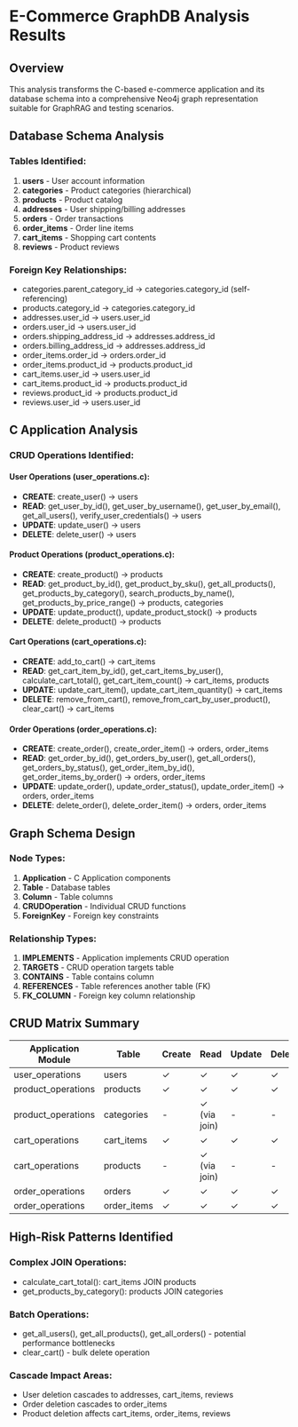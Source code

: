 # E-Commerce GraphDB Analysis Results

## Overview
This analysis transforms the C-based e-commerce application and its database schema into a comprehensive Neo4j graph representation suitable for GraphRAG and testing scenarios.

## Database Schema Analysis

### Tables Identified:
1. **users** - User account information
2. **categories** - Product categories (hierarchical)
3. **products** - Product catalog
4. **addresses** - User shipping/billing addresses
5. **orders** - Order transactions
6. **order_items** - Order line items
7. **cart_items** - Shopping cart contents
8. **reviews** - Product reviews

### Foreign Key Relationships:
- categories.parent_category_id → categories.category_id (self-referencing)
- products.category_id → categories.category_id
- addresses.user_id → users.user_id
- orders.user_id → users.user_id
- orders.shipping_address_id → addresses.address_id
- orders.billing_address_id → addresses.address_id
- order_items.order_id → orders.order_id
- order_items.product_id → products.product_id
- cart_items.user_id → users.user_id
- cart_items.product_id → products.product_id
- reviews.product_id → products.product_id
- reviews.user_id → users.user_id

## C Application Analysis

### CRUD Operations Identified:

#### User Operations (user_operations.c):
- **CREATE**: create_user() → users
- **READ**: get_user_by_id(), get_user_by_username(), get_user_by_email(), get_all_users(), verify_user_credentials() → users
- **UPDATE**: update_user() → users
- **DELETE**: delete_user() → users

#### Product Operations (product_operations.c):
- **CREATE**: create_product() → products
- **READ**: get_product_by_id(), get_product_by_sku(), get_all_products(), get_products_by_category(), search_products_by_name(), get_products_by_price_range() → products, categories
- **UPDATE**: update_product(), update_product_stock() → products
- **DELETE**: delete_product() → products

#### Cart Operations (cart_operations.c):
- **CREATE**: add_to_cart() → cart_items
- **READ**: get_cart_item_by_id(), get_cart_items_by_user(), calculate_cart_total(), get_cart_item_count() → cart_items, products
- **UPDATE**: update_cart_item(), update_cart_item_quantity() → cart_items
- **DELETE**: remove_from_cart(), remove_from_cart_by_user_product(), clear_cart() → cart_items

#### Order Operations (order_operations.c):
- **CREATE**: create_order(), create_order_item() → orders, order_items
- **READ**: get_order_by_id(), get_orders_by_user(), get_all_orders(), get_orders_by_status(), get_order_item_by_id(), get_order_items_by_order() → orders, order_items
- **UPDATE**: update_order(), update_order_status(), update_order_item() → orders, order_items
- **DELETE**: delete_order(), delete_order_item() → orders, order_items

## Graph Schema Design

### Node Types:
1. **Application** - C Application components
2. **Table** - Database tables
3. **Column** - Table columns
4. **CRUDOperation** - Individual CRUD functions
5. **ForeignKey** - Foreign key constraints

### Relationship Types:
1. **IMPLEMENTS** - Application implements CRUD operation
2. **TARGETS** - CRUD operation targets table
3. **CONTAINS** - Table contains column
4. **REFERENCES** - Table references another table (FK)
5. **FK_COLUMN** - Foreign key column relationship

## CRUD Matrix Summary

| Application Module | Table | Create | Read | Update | Delete |
|-------------------|-------|--------|------|--------|---------|
| user_operations | users | ✓ | ✓ | ✓ | ✓ |
| product_operations | products | ✓ | ✓ | ✓ | ✓ |
| product_operations | categories | - | ✓ (via join) | - | - |
| cart_operations | cart_items | ✓ | ✓ | ✓ | ✓ |
| cart_operations | products | - | ✓ (via join) | - | - |
| order_operations | orders | ✓ | ✓ | ✓ | ✓ |
| order_operations | order_items | ✓ | ✓ | ✓ | ✓ |

## High-Risk Patterns Identified

### Complex JOIN Operations:
- calculate_cart_total(): cart_items JOIN products
- get_products_by_category(): products JOIN categories

### Batch Operations:
- get_all_users(), get_all_products(), get_all_orders() - potential performance bottlenecks
- clear_cart() - bulk delete operation

### Cascade Impact Areas:
- User deletion cascades to addresses, cart_items, reviews
- Order deletion cascades to order_items
- Product deletion affects cart_items, order_items, reviews